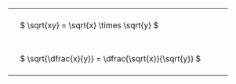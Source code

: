 ---
---

#  
<br>
<style type="text/css">
#T_aa3e8 th.col_heading {
  text-align: left;
  font-size: 1em;
}
#T_aa3e8 td {
  text-align: left;
  font-size: 1em;
  padding: 1.5em;
}
#T_aa3e8_row0_col0, #T_aa3e8_row1_col0 {
  width: 400px;
  white-space: pre-wrap;
}
</style>
<table id="T_aa3e8">
  <thead>
  </thead>
  <tbody>
    <tr>
      <td id="T_aa3e8_row0_col0" class="data row0 col0" >$ \sqrt{xy} = \sqrt{x} \times \sqrt{y} $</td>
    </tr>
    <tr>
      <td id="T_aa3e8_row1_col0" class="data row1 col0" >$ \sqrt{\dfrac{x}{y}} = \dfrac{\sqrt{x}}{\sqrt{y}} $</td>
    </tr>
  </tbody>
</table>
